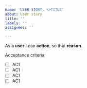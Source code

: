 ```yaml
---
name: 'USER STORY: <>TITLE'
about: User story
title: ''
labels: ''
assignees: ''

---
```


As a **user** I can **action**, so that **reason**.

Acceptance criteria:
- [ ] AC1
- [ ] AC1
- [ ] AC1
- [ ] AC1
